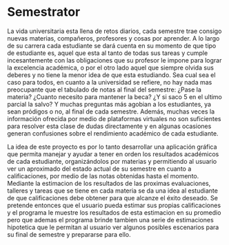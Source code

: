 Semestrator
===========

La vida universitaria esta llena de retos diarios, cada semestre trae consigo nuevas materias, compañeros, profesores y cosas por aprender. A lo largo de su carrera cada estudiante se dará cuenta en su momento de que tipo de estudiante es, aquel que esta al tanto de todas sus tareas y cumple incesantemente con las obligaciones que su profesor le impone para lograr la excelencia académica, o por el otro lado aquel que siempre olvida sus deberes y no tiene la menor idea de que esta estudiando. Sea cual sea el caso para todos, en cuanto a la universidad se refiere, no hay nada mas preocupante que el tabulado de notas al final del semestre: ¿Pase la materia? ¿Cuanto necesito para mantener la beca? ¿Y si saco 5 en el ultimo parcial la salvo? Y muchas preguntas más agobian a los estudiantes, ya sean pródigos o no, al final de cada semestre. Además, muchas veces la información ofrecida por medio de plataformas virtuales no son suficientes para resolver esta clase de dudas directamente y en algunas ocasiones generan confusiones sobre el rendimiento académico de cada estudiante.

La idea de este proyecto es por lo tanto desarrollar una aplicación gráfica que permita manejar y ayudar a tener en orden los resultados académicos de cada estudiante, organizándolos por materias y permitiendo al usuario ver un aproximado del estado actual de su semestre en cuanto a calificaciones, por medio de las notas obtenidas hasta el momento. Mediante la estimacion de los resultados de las proximas evaluaciones, talleres y tareas que se tiene en cada materia se da una idea al estudiante de que calificaciones debe obtener para que alcanze el éxito deseado. Se pretende entonces que el usuario pueda estimar sus propias calificaciones y el programa le muestre los resultados de esta estimacion en su promedio pero que ademas el programa brinde tambien una serie de estimaciones hipotetica que le permitan al usuario ver algunos posibles escenarios para su final de semestre y prepararse para ello.



